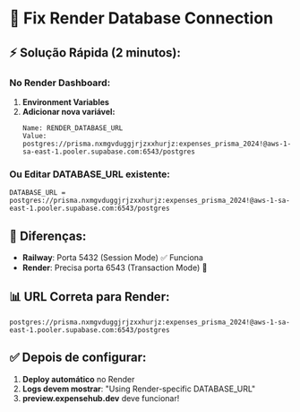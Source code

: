 # 🚀 Fix Render Database Connection

## ⚡ **Solução Rápida (2 minutos):**

### **No Render Dashboard:**
1. **Environment Variables**
2. **Adicionar nova variável:**
   ```
   Name: RENDER_DATABASE_URL
   Value: postgres://prisma.nxmgvduggjrjzxxhurjz:expenses_prisma_2024!@aws-1-sa-east-1.pooler.supabase.com:6543/postgres
   ```

### **Ou Editar DATABASE_URL existente:**
```
DATABASE_URL = postgres://prisma.nxmgvduggjrjzxxhurjz:expenses_prisma_2024!@aws-1-sa-east-1.pooler.supabase.com:6543/postgres
```

## 🔧 **Diferenças:**
- **Railway**: Porta 5432 (Session Mode) ✅ Funciona
- **Render**: Precisa porta 6543 (Transaction Mode) 🔄 

## 📊 **URL Correta para Render:**
```
postgres://prisma.nxmgvduggjrjzxxhurjz:expenses_prisma_2024!@aws-1-sa-east-1.pooler.supabase.com:6543/postgres
```

## ✅ **Depois de configurar:**
1. **Deploy automático** no Render
2. **Logs devem mostrar**: "Using Render-specific DATABASE_URL"
3. **preview.expensehub.dev** deve funcionar!
